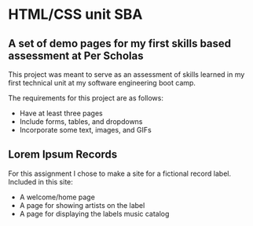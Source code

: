 # HTML/CSS unit SBA

## A set of demo pages for my first skills based assessment at Per Scholas

This project was meant to serve as an assessment of skills learned in my first technical unit at my software engineering boot camp.

The requirements for this project are as follows:

- Have at least three pages
- Include forms, tables, and dropdowns
- Incorporate some text, images, and GIFs

## Lorem Ipsum Records

For this assignment I chose to make a site for a fictional record label.
Included in this site:

- A welcome/home page
- A page for showing artists on the label
- A page for displaying the labels music catalog
